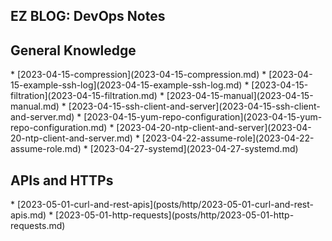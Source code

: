 <h2>EZ BLOG: DevOps Notes</h2>

<h2>General Knowledge</h2>
* [2023-04-15-compression](2023-04-15-compression.md)
* [2023-04-15-example-ssh-log](2023-04-15-example-ssh-log.md)
* [2023-04-15-filtration](2023-04-15-filtration.md)
* [2023-04-15-manual](2023-04-15-manual.md)
* [2023-04-15-ssh-client-and-server](2023-04-15-ssh-client-and-server.md)
* [2023-04-15-yum-repo-configuration](2023-04-15-yum-repo-configuration.md)
* [2023-04-20-ntp-client-and-server](2023-04-20-ntp-client-and-server.md) 
* [2023-04-22-assume-role](2023-04-22-assume-role.md)
* [2023-04-27-systemd](2023-04-27-systemd.md)

<h2>APIs and HTTPs</h2>
* [2023-05-01-curl-and-rest-apis](posts/http/2023-05-01-curl-and-rest-apis.md) 
* [2023-05-01-http-requests](posts/http/2023-05-01-http-requests.md)
